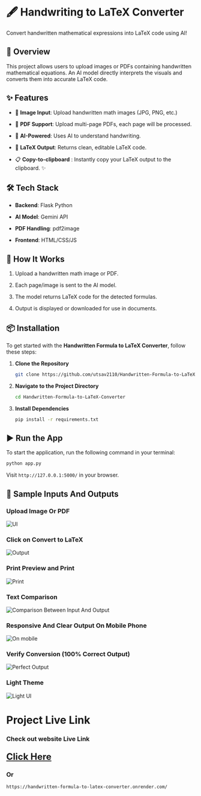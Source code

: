 🖋️ Handwriting to LaTeX Converter
==================================

Convert handwritten mathematical expressions into LaTeX code using AI!

🚀 Overview
-----------

This project allows users to upload images or PDFs containing handwritten mathematical equations. An AI model directly interprets the visuals and converts them into accurate LaTeX code.

✨ Features
----------

*   📸 **Image Input**: Upload handwritten math images (JPG, PNG, etc.)
    
*   📄 **PDF Support**: Upload multi-page PDFs, each page will be processed.
    
*   🧠 **AI-Powered**: Uses AI to understand handwriting.
    
*   🧾 **LaTeX Output**: Returns clean, editable LaTeX code.

*  📋 **Copy-to-clipboard** : Instantly copy your LaTeX output to the clipboard. ✨
    

🛠️ Tech Stack
--------------

*   **Backend**: Flask Python
    
*   **AI Model**: Gemini API 
    
*   **PDF Handling**: pdf2image
    
*   **Frontend**: HTML/CSS/JS
    

📂 How It Works
---------------

1.  Upload a handwritten math image or PDF.
    
2.  Each page/image is sent to the AI model.
    
3.  The model returns LaTeX code for the detected formulas.
    
4.  Output is displayed or downloaded for use in documents.
    

📦 Installation
---------------

To get started with the **Handwritten Formula to LaTeX Converter**, follow these steps:

1. **Clone the Repository**
    ```bash
    git clone https://github.com/utsav2110/Handwritten-Formula-to-LaTeX-Converter.git
    ```

2. **Navigate to the Project Directory**
    ```bash
    cd Handwritten-Formula-to-LaTeX-Converter
    ```

3. **Install Dependencies**
    ```bash
    pip install -r requirements.txt
    ```

▶️ Run the App
--------------

To start the application, run the following command in your terminal:

```bash
python app.py
```

Visit `http://127.0.0.1:5000/` in your browser.

📸 Sample Inputs And Outputs
----------------

### Upload Image Or PDF
![UI](images/1.png)
    
### Click on Convert to LaTeX
![Output](images/2.png)

### Print Preview and Print
![Print](images/3.png)

### Text Comparison
![Comparison Between Input And Output](images/5.png)

### Responsive And Clear Output On Mobile Phone
![On mobile](images/6.png)

### Verify Conversion (100% Correct Output)
![Perfect Output](images/7.png)

### Light Theme
![Light UI](images/4.png)

# Project Live Link

<h3> Check out website Live Link </h3>

<h3><a href="https://handwritten-formula-to-latex-converter.onrender.com/" target="_blank" style="font-size: 24px;">Click Here</a></h3>

<h3> Or </h3>

`https://handwritten-formula-to-latex-converter.onrender.com/`
